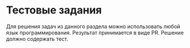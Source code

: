 # Тестовые задания

Для решения задач из данного раздела можно использовать любой язык программирования. Результат принимается в виде PR.
Решение должно содержать тест.
